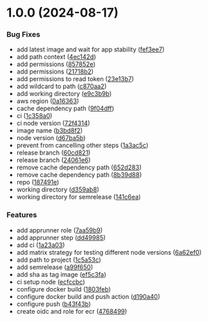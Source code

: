 # 1.0.0 (2024-08-17)


### Bug Fixes

* add latest image and wait for app stability ([fef3ee7](https://github.com/mhrocha1997/study-github-actions/commit/fef3ee7d2d8081c80113d7d13bc32e347bfbeef7))
* add path context ([4ec142d](https://github.com/mhrocha1997/study-github-actions/commit/4ec142d2be4bfcd731b57a5da8cdd55daa848b03))
* add permissions ([857852e](https://github.com/mhrocha1997/study-github-actions/commit/857852e1e78ee2bb9b8db28bd164f872ac3858f0))
* add permissions ([21718b2](https://github.com/mhrocha1997/study-github-actions/commit/21718b22ae08534112956eb7c3a3b7ebf2c13b95))
* add permissions to read token ([23e13b7](https://github.com/mhrocha1997/study-github-actions/commit/23e13b749fa09824b42111cb859014089ec9f57f))
* add wildcard to path ([c870aa2](https://github.com/mhrocha1997/study-github-actions/commit/c870aa21ed26584c3d113a37cae346b359a84d05))
* add working directory ([e9c3b9b](https://github.com/mhrocha1997/study-github-actions/commit/e9c3b9bc1b1052c24d29c084ea0580ff378b0d12))
* aws region ([0a16363](https://github.com/mhrocha1997/study-github-actions/commit/0a16363a1b9537809e8ed4cfd5bc41b2d5299d2a))
* cache dependency path ([9f04dff](https://github.com/mhrocha1997/study-github-actions/commit/9f04dff4a2f1f738a818a0cc13b1ae5010685e90))
* ci ([1c358a0](https://github.com/mhrocha1997/study-github-actions/commit/1c358a0f7794e1ca331da4eca9da7acd708a7012))
* ci node version ([72f4314](https://github.com/mhrocha1997/study-github-actions/commit/72f4314b78d5486319d666e7b44ea4db9694951e))
* image name ([b3bd8f2](https://github.com/mhrocha1997/study-github-actions/commit/b3bd8f2db8b0d2ffe6a0aaa2c9c057ef468af7a4))
* node version ([d67ba5b](https://github.com/mhrocha1997/study-github-actions/commit/d67ba5b0c9aef498b000816ffa03fe88f0797a4a))
* prevent from cancelling other steps ([1a3ac5c](https://github.com/mhrocha1997/study-github-actions/commit/1a3ac5cf3009739f911c4c5eb84f92fbdc908f93))
* release branch ([60cd821](https://github.com/mhrocha1997/study-github-actions/commit/60cd821ab7b70540da0226d10d53a976d95068e1))
* release branch ([24061e6](https://github.com/mhrocha1997/study-github-actions/commit/24061e6ed916be49cfa96471b5798bcdb384e0ea))
* remove cache dependency path ([652d283](https://github.com/mhrocha1997/study-github-actions/commit/652d28303e5cce46b925f3f86a528f3025102cde))
* remove cache dependency path ([8b39d88](https://github.com/mhrocha1997/study-github-actions/commit/8b39d88bf9be92eb9b8cb5123a280a06e5b2f7f8))
* repo ([187491e](https://github.com/mhrocha1997/study-github-actions/commit/187491ef06649de8133f99ad6bb4937e314c4566))
* working directory ([d359ab8](https://github.com/mhrocha1997/study-github-actions/commit/d359ab8d54787e7efd9c667cb1e039ccda5b4c15))
* working directory for semrelease ([141c6ea](https://github.com/mhrocha1997/study-github-actions/commit/141c6eaded7771dfaadbbddccd300d1d990083d5))


### Features

* add apprunner role ([7aa59b9](https://github.com/mhrocha1997/study-github-actions/commit/7aa59b9768286b0d30fff4ef4a3069791057a7f1))
* add apprunner step ([dd49985](https://github.com/mhrocha1997/study-github-actions/commit/dd499854f1206cc12719b3228017ae2a2470f0ad))
* add ci ([1a23a03](https://github.com/mhrocha1997/study-github-actions/commit/1a23a03f64c24efe1ab5e8c71188e57ab945a669))
* add matrix strategy for testing different node versions ([6a62ef0](https://github.com/mhrocha1997/study-github-actions/commit/6a62ef0ca230926df1f7c11d2f2ccd14d5ff5919))
* add path to project ([1c5a53c](https://github.com/mhrocha1997/study-github-actions/commit/1c5a53c35df155e6e752505e06d989a1e5267c1b))
* add semrelease ([a99f650](https://github.com/mhrocha1997/study-github-actions/commit/a99f6508347d1af8a4f9f8bd3a29922b7a00a871))
* add sha as tag image ([ef5c3fa](https://github.com/mhrocha1997/study-github-actions/commit/ef5c3fa38afb40ae7dc3da6c457bbdf7c4666701))
* ci setup node ([ecfccbc](https://github.com/mhrocha1997/study-github-actions/commit/ecfccbc515ffbbf6290606e942f09676d25dc725))
* configure docker build ([1803feb](https://github.com/mhrocha1997/study-github-actions/commit/1803feb067e7c3ff3cd3a9963fef72344cdf8832))
* configure docker build and push action ([d190a40](https://github.com/mhrocha1997/study-github-actions/commit/d190a4071c94a69fa288ca0a073493c63f2d3ae6))
* configure push ([b43f43b](https://github.com/mhrocha1997/study-github-actions/commit/b43f43bff699bc461d0f55f7cc71ea07b3d9bdec))
* create oidc and role for ecr ([4768499](https://github.com/mhrocha1997/study-github-actions/commit/4768499db400152f77496591e46dd64347b1ecdb))
